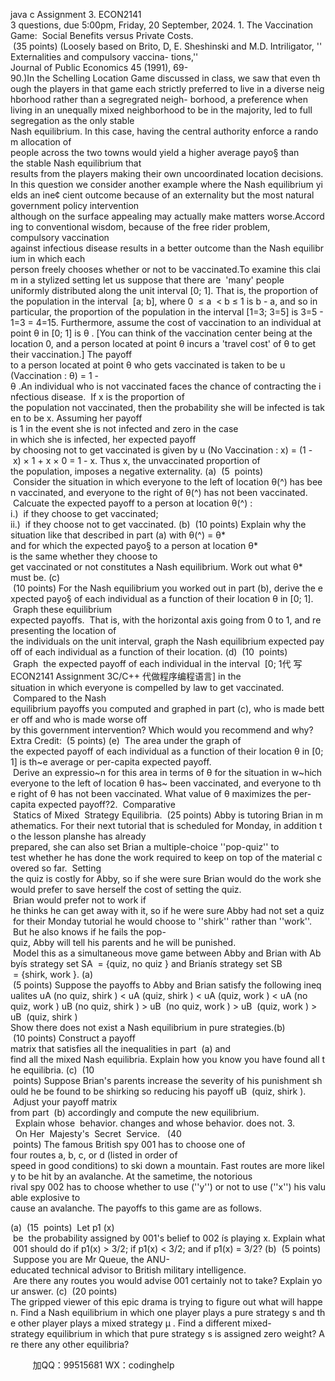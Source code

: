 java c
Assignment 3. 
ECON2141 
3 questions, due 5:00pm, Friday, 20 September, 2024.
1. The Vaccination Game:  Social Benefits versus Private Costs.  (35 points) (Loosely based on Brito, D, E. Sheshinski and M.D. Intriligator, ''Externalities and compulsory vaccina- tions,'' Journal of Public Economics 45 (1991), 69-90.)In the Schelling Location Game discussed in class, we saw that even though the players in that game each strictly preferred to live in a diverse neighborhood rather than a segregrated neigh- borhood, a preference when living in an unequally mixed neighborhood to be in the majority, led to full segregation as the only stable Nash equilibrium. In this case, having the central authority enforce a random allocation of people across the two towns would yield a higher average payo§ than the stable Nash equilibrium that results from the players making their own uncoordinated location decisions.In this question we consider another example where the Nash equilibrium yields an ine¢ cient outcome because of an externality but the most natural government policy intervention although on the surface appealing may actually make matters worse.According to conventional wisdom, because of the free rider problem, compulsory vaccination against infectious disease results in a better outcome than the Nash equilibrium in which each person freely chooses whether or not to be vaccinated.To examine this claim in a stylized setting let us suppose that there are  'many' people uniformly distributed along the unit interval [0; 1]. That is, the proportion of the population in the interval  [a; b], where 0  ≤ a  < b ≤ 1 is b - a, and so in particular, the proportion of the population in the interval [1=3; 3=5] is 3=5 - 1=3 = 4=15. Furthermore, assume the cost of vaccination to an individual at point θ in [0; 1] is θ . [You can think of the vaccination center being at the location 0, and a person located at point θ incurs a 'travel cost' of θ to get their vaccination.]
The payoff to a person located at point θ who gets vaccinated is taken to be
u (Vaccination : θ) = 1 - θ .An individual who is not vaccinated faces the chance of contracting the infectious disease.  If x is the proportion of the population not vaccinated, then the probability she will be infected is taken to be x. Assuming her payoff is 1 in the event she is not infected and zero in the case
in which she is infected, her expected payoff by choosing not to get vaccinated is given by
u (No Vaccination : x) = (1 - x) × 1 + x × 0 = 1 - x.
Thus x, the unvaccinated proportion of the population, imposes a negative externality.
(a)  (5  points)  Consider the situation in which everyone to the left of location θ(^) has been vaccinated, and everyone to the right of θ(^) has not been vaccinated.  Calcuate the expected payoff to a person at location θ(^) :
i.)  if they choose to get vaccinated;
ii.)  if they choose not to get vaccinated.
(b)  (10 points) Explain why the situation like that described in part (a) with θ(^) = θ*  and for which the expected payo§ to a person at location θ* is the same whether they choose to get vaccinated or not constitutes a Nash equilibrium. Work out what θ* must be.
(c)  (10 points) For the Nash equilibrium you worked out in part (b), derive the expected payo§ of each individual as a function of their location θ in [0; 1].  Graph these equilibrium expected payoffs.  That is, with the horizontal axis going from 0 to 1, and representing the location of the individuals on the unit interval, graph the Nash equilibrium expected payoff of each individual as a function of their location.
(d)  (10  points)  Graph  the expected payoff of each individual in the interval  [0; 1代 写ECON2141 Assignment 3C/C++
代做程序编程语言] in the situation in which everyone is compelled by law to get vaccinated.  Compared to the Nash equilibrium payoffs you computed and graphed in part (c), who is made better off and who is made worse off by this government intervention? Which would you recommend and why?
Extra Credit:  (5 points)
(e)  The area under the graph of the expected payoff of each individual as a function of their location θ in [0; 1] is th~e average or per-capita expected payoff.  Derive an expressio~n for this area in terms of θ for the situation in w~hich everyone to the left of location θ has~ been vaccinated, and everyone to the right of θ has not been vaccinated. What value of θ maximizes the per-capita expected payoff?2.  Comparative  Statics of Mixed  Strategy Equilibria.  (25 points) Abby is tutoring Brian in mathematics. For their next tutorial that is scheduled for Monday, in addition to the lesson planshe has already prepared, she can also set Brian a multiple-choice ''pop-quiz'' to test whether he has done the work required to keep on top of the material covered so far.  Setting the quiz is costly for Abby, so if she were sure Brian would do the work she would prefer to save herself the cost of setting the quiz.  Brian would prefer not to work if he thinks he can get away with it, so if he were sure Abby had not set a quiz for their Monday tutorial he would choose to ''shirk'' rather than ''work''.  But he also knows if he fails the pop-quiz, Abby will tell his parents and he will be punished.  Model this as a simultaneous move game between Abby and Brian with Abbyís strategy set SA  = {quiz, no quiz } and Brianís strategy set SB  = {shirk, work }.
(a)  (5 points) Suppose the payoffs to Abby and Brian satisfy the following inequalites
uA (no quiz, shirk ) < uA (quiz, shirk ) < uA (quiz, work ) < uA (no quiz, work ) uB (no quiz, shirk ) > uB  (no quiz, work ) > uB  (quiz, work ) > uB  (quiz, shirk )
Show there does not exist a Nash equilibrium in pure strategies.(b)  (10 points) Construct a payoff matrix that satisfies all the inequalities in part  (a) and find all the mixed Nash equilibria. Explain how you know you have found all the equilibria.
(c)  (10  points) Suppose Brian's parents increase the severity of his punishment should he be found to be shirking so reducing his payoff uB  (quiz, shirk ).  Adjust your payoff matrix from part  (b) accordingly and compute the new equilibrium.   Explain whose  behavior. changes and whose behavior. does not.
3.   On Her  Majesty's  Secret  Service.   (40  points) The famous British spy 001 has to choose one of four routes a, b, c, or d (listed in order of speed in good conditions) to ski down a mountain. Fast routes are more likely to be hit by an avalanche. At the sametime, the notorious rival spy 002 has to choose whether to use (''y'') or not to use (''x'') his valuable explosive to cause an avalanche. The payoffs to this game are as follows.

(a)  (15  points)  Let p1 (x)  be  the probability assigned by 001's belief to 002 ís playing x. Explain what 001 should do if p1(x) > 3/2; if p1(x) < 3/2; and if p1(x) = 3/2? 
(b)  (5 points)  Suppose you are Mr Queue, the ANU-educated technical advisor to British military intelligence.  Are there any routes you would advise 001 certainly not to take? Explain your answer.
(c)  (20 points) The gripped viewer of this epic drama is trying to figure out what will happen. Find a Nash equilibrium in which one player plays a pure strategy s and the other player plays a mixed strategy μ . Find a different mixed-strategy equilibrium in which that pure strategy s is assigned zero weight? Are there any other equilibria?





         
加QQ：99515681  WX：codinghelp
